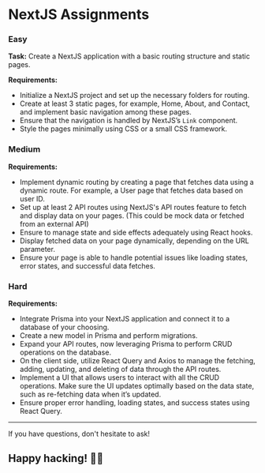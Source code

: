 # NextJS Assignments

### Easy

**Task:** Create a NextJS application with a basic routing structure and static pages.

**Requirements:**
- Initialize a NextJS project and set up the necessary folders for routing.
- Create at least 3 static pages, for example, Home, About, and Contact, and implement basic navigation among these pages.
- Ensure that the navigation is handled by NextJS’s `Link` component.
- Style the pages minimally using CSS or a small CSS framework.

### Medium

**Requirements:**
- Implement dynamic routing by creating a page that fetches data using a dynamic route. For example, a User page that fetches data based on user ID.
- Set up at least 2 API routes using NextJS's API routes feature to fetch and display data on your pages. (This could be mock data or fetched from an external API)
- Ensure to manage state and side effects adequately using React hooks.
- Display fetched data on your page dynamically, depending on the URL parameter.
- Ensure your page is able to handle potential issues like loading states, error states, and successful data fetches.

### Hard

**Requirements:**
- Integrate Prisma into your NextJS application and connect it to a database of your choosing.
- Create a new model in Prisma and perform migrations.
- Expand your API routes, now leveraging Prisma to perform CRUD operations on the database.
- On the client side, utilize React Query and Axios to manage the fetching, adding, updating, and deleting of data through the API routes.
- Implement a UI that allows users to interact with all the CRUD operations. Make sure the UI updates optimally based on the data state, such as re-fetching data when it’s updated.
- Ensure proper error handling, loading states, and success states using React Query.

---
If you have questions, don't hesitate to ask!

Happy hacking! 🧑‍💻
---
